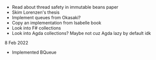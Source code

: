 
- Read about thread safety in immutable beans paper
- Skim Lorenzen's thesis
- Implement queues from Okasaki?
- Copy an implementation from Isabelle book
- Look into F# collections
- Look into Agda collections? Maybe not cuz Agda lazy by default idk

8 Feb 2022
- Implemented BQueue
